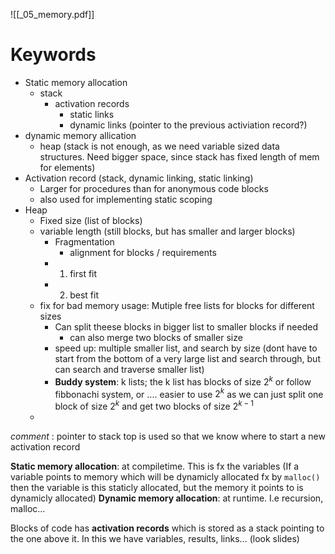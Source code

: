 ![[_05_memory.pdf]]

# Keywords
* Static memory allocation
	* stack
		* activation records
			* static links
			* dynamic links (pointer to the previous activiation record?)
* dynamic memory allication
	* heap (stack is not enough, as we need variable sized data structures. Need bigger space, since stack has fixed length of mem for elements)
* Activation record (stack, dynamic linking, static linking)
	* Larger for procedures than for anonymous code blocks
	* also used for implementing static scoping
* Heap
	* Fixed size (list of blocks)
	* variable length  (still blocks, but has smaller and larger blocks)
		* Fragmentation
			* alignment for blocks / requirements
		* 1. first fit
		* 2. best fit
	* fix for bad memory usage: Mutiple free lists for blocks for different sizes
		* Can split theese blocks in bigger list to smaller blocks if needed
			* can also merge two blocks of smaller size
		* speed up: multiple smaller list, and search by size (dont have to start from the bottom of a very large list and search through, but can search and traverse smaller list)
		* **Buddy system**: k lists; the k list has blocks of size $2^k$ or follow fibbonachi system, or .... easier to use $2^k$ as we can just split one block of size $2^k$ and get two blocks of size $2^{k-1}$ 
	* 

_comment_ : pointer to stack top is used so that we know where to start a new activation record


**Static memory allocation**: at compiletime. This is fx the variables (If a variable points to memory which will be dynamicly allocated fx by `malloc()` then the variable is this staticly allocated, but the memory it points to is dynamicly allocated)
**Dynamic memory allocation**: at runtime. I.e recursion, malloc...

Blocks of code has **activation records** which is stored as a stack pointing to the one above it. In this we have variables, results, links... (look slides)